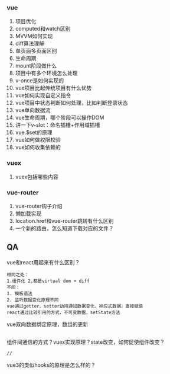 ### vue

1. 项目优化
2. computed和watch区别
3. MVVM如何实现
4. diff算法理解
5. 单页面多页面区别
6. 生命周期
7. mount阶段做什么
8. 项目中有多个环境怎么处理
9. v-once是如何实现的
10. vue项目比起传统项目有什么优势
11. vue如何实现自定义指令
12. vue项目中状态判断如何处理，比如判断登录状态
13. vue单向数据流
14. vue生命周期，哪个阶段可以操作DOM
15. 讲一下v-slot：命名插槽+作用域插槽
16. vue.$set的原理
17. vue如何做权限校验
18. vue如何收集依赖的

### vuex

1. vuex包括哪些内容

### vue-router

1. vue-router钩子介绍
2. 懒加载实现
3. location.href和vue-router跳转有什么区别
4. 一个新的路由，怎么知道下载对应的文件？

## QA

vue和react用起来有什么区别？

```
相同之处：
1.组件化 2.都是virtual dom + diff
不同：
1. 模板语法
2. 监听数据变化原理不同
vue通过getter、setter劫持通知数据变化，响应式数据，直接赋值
react通过比较引用的方式，不可变数据，setState方法
```

vue双向数据绑定原理，数组的更新

```

```

组件间通信的方式？vuex实现原理？state改变，如何促使组件改变？

```
//
```

vue3的类似hooks的原理是怎么样的？

